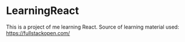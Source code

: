 # LearningReact

This is a project of me learning React. Source of learning material used: https://fullstackopen.com/